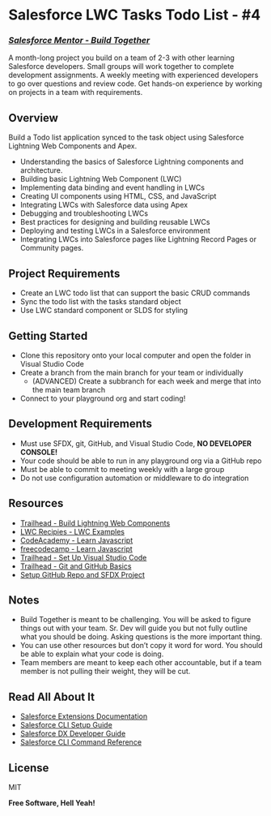 # Salesforce LWC Tasks Todo List - #4
### _[Salesforce Mentor - Build Together](https://courses.salesforcementor.com/p/build-together/)_

A month-long project you build on a team of 2-3 with other learning Salesforce developers. Small groups will work together to complete development assignments. A weekly meeting with experienced developers to go over questions and review code. Get hands-on experience by working on projects in a team with requirements.

## Overview
Build a Todo list application synced to the task object using Salesforce Lightning Web Components and Apex.
- Understanding the basics of Salesforce Lightning components and architecture.
- Building basic Lightning Web Component (LWC)
- Implementing data binding and event handling in LWCs
- Creating UI components using HTML, CSS, and JavaScript
- Integrating LWCs with Salesforce data using Apex
- Debugging and troubleshooting LWCs
- Best practices for designing and building reusable LWCs
- Deploying and testing LWCs in a Salesforce environment
- Integrating LWCs into Salesforce pages like Lightning Record Pages or Community pages.

## Project Requirements  
- Create an LWC todo list that can support the basic CRUD commands
- Sync the todo list with the tasks standard object
- Use LWC standard component or SLDS for styling

## Getting Started
- Clone this repository onto your local computer and open the folder in Visual Studio Code
- Create a branch from the main branch for your team or individually
  - (ADVANCED) Create a subbranch for each week and merge that into the main team branch
- Connect to your playground org and start coding!

## Development Requirements
- Must use SFDX, git, GitHub, and Visual Studio Code, **NO DEVELOPER CONSOLE!**
- Your code should be able to run in any playground org via a GitHub repo
- Must be able to commit to meeting weekly with a large group
- Do not use configuration automation or middleware to do integration

## Resources
- [Trailhead - Build Lightning Web Components](https://trailhead.salesforce.com/content/learn/trails/build-lightning-web-components)
- [LWC Recipies - LWC Examples](https://github.com/trailheadapps/lwc-recipes)
- [CodeAcademy - Learn Javascript](https://www.codecademy.com/learn/introduction-to-javascript)
- [freecodecamp - Learn Javascript](https://www.freecodecamp.org/learn/javascript-algorithms-and-data-structures/#basic-javascript)
- [Trailhead - Set Up Visual Studio Code](https://trailhead.salesforce.com/content/learn/projects/quick-start-lightning-web-components/set-up-visual-studio-code)
-  [Trailhead - Git and GitHub Basics](https://trailhead.salesforce.com/content/learn/modules/git-and-git-hub-basics)
- [Setup GitHub Repo and SFDX Project](https://youtu.be/SHGf_9NN4Sg)

## Notes
- Build Together is meant to be challenging. You will be asked to figure things out with your team. Sr. Dev will guide you but not fully outline what you should be doing. Asking questions is the more important thing.
- You can use other resources but don’t copy it word for word. You should be able to explain what your code is doing.
- Team members are meant to keep each other accountable, but if a team member is not pulling their weight, they will be cut.

## Read All About It

- [Salesforce Extensions Documentation](https://developer.salesforce.com/tools/vscode/)
- [Salesforce CLI Setup Guide](https://developer.salesforce.com/docs/atlas.en-us.sfdx_setup.meta/sfdx_setup/sfdx_setup_intro.htm)
- [Salesforce DX Developer Guide](https://developer.salesforce.com/docs/atlas.en-us.sfdx_dev.meta/sfdx_dev/sfdx_dev_intro.htm)
- [Salesforce CLI Command Reference](https://developer.salesforce.com/docs/atlas.en-us.sfdx_cli_reference.meta/sfdx_cli_reference/cli_reference.htm)

## License

MIT

**Free Software, Hell Yeah!**
